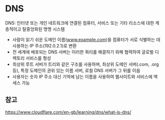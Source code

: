 # DNS

DNS: 인터넷 또는 개인 네트워크에 연결된 컴퓨터, 서비스 또는 기타 리소스에 대한 계층적이고 탈중앙화된 명명 시스템

- 사람이 읽기 쉬운 도메인 이름(www.example.com)을 컴퓨터가 서로 식별하는 데 사용하는 IP 주소(192.0.2.1)로 변환
- 전 세계에 배포되는 DNS 서버는 이러한 쿼리를 해결하기 위해 협력하여 글로벌 디렉토리 서비스를 형성
- 최상위 루트 서버가 트리와 같은 구조를 사용하며, 최상위 도메인 서버(.com, .org 등), 특정 도메인의 권위 있는 이름 서버, 로컬 DNS 서버가 그 뒤를 이음
- 사용자는 숫자 IP 주소 대신 기억에 남는 이름을 사용하여 웹사이트와 서비스에 액세스 가능

## 참고

https://www.cloudflare.com/en-gb/learning/dns/what-is-dns/
